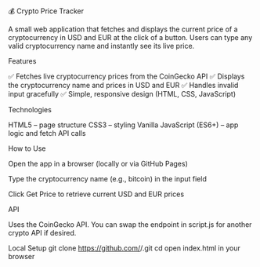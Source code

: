 💰 Crypto Price Tracker

A small web application that fetches and displays the current price of a cryptocurrency in USD and EUR at the click of a button.
Users can type any valid cryptocurrency name and instantly see its live price.

Features

✅ Fetches live cryptocurrency prices from the CoinGecko API
✅ Displays the cryptocurrency name and prices in USD and EUR
✅ Handles invalid input gracefully
✅ Simple, responsive design (HTML, CSS, JavaScript)

Technologies

HTML5 – page structure
CSS3 – styling
Vanilla JavaScript (ES6+) – app logic and fetch API calls

How to Use

Open the app in a browser (locally or via GitHub Pages)

Type the cryptocurrency name (e.g., bitcoin) in the input field

Click Get Price to retrieve current USD and EUR prices

API

Uses the CoinGecko API.
You can swap the endpoint in script.js for another crypto API if desired.

Local Setup
git clone https://github.com/<your-username>/<your-repo-name>.git
cd <your-repo-name>
open index.html in your browser
